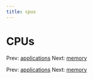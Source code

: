 ```yaml
---
title: cpus
---
```


# CPUs

Prev: [applications](applications.md) Next:
[memory](memory.md)

Prev: [applications](applications.md) Next:
[memory](memory.md)
